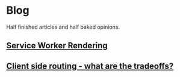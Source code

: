 # Blog

Half finished articles and half baked opinions.

## [Service Worker Rendering](/swr.md)

## [Client side routing - what are the tradeoffs?](./crs.md)
